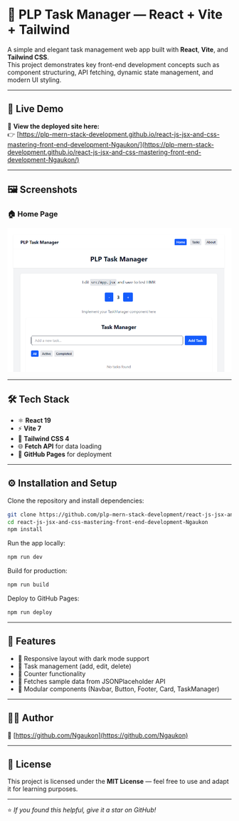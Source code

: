 # 🧩 PLP Task Manager — React + Vite + Tailwind

A simple and elegant task management web app built with **React**, **Vite**, and **Tailwind CSS**.  
This project demonstrates key front-end development concepts such as component structuring, API fetching, dynamic state management, and modern UI styling.

---

## 🚀 Live Demo

🔗 **View the deployed site here:**  
👉 [https://plp-mern-stack-development.github.io/react-js-jsx-and-css-mastering-front-end-development-Ngaukon/](https://plp-mern-stack-development.github.io/react-js-jsx-and-css-mastering-front-end-development-Ngaukon/)

---

## 🖼️ Screenshots

### 🏠 Home Page
![App Screenshot](./screenshots/reactapp.png)



---

## 🛠️ Tech Stack

- ⚛️ **React 19**
- ⚡ **Vite 7**
- 🎨 **Tailwind CSS 4**
- 🌐 **Fetch API** for data loading
- 🚀 **GitHub Pages** for deployment

---

## ⚙️ Installation and Setup

Clone the repository and install dependencies:

```bash
git clone https://github.com/plp-mern-stack-development/react-js-jsx-and-css-mastering-front-end-development-Ngaukon.git
cd react-js-jsx-and-css-mastering-front-end-development-Ngaukon
npm install
````

Run the app locally:

```bash
npm run dev
```

Build for production:

```bash
npm run build
```

Deploy to GitHub Pages:

```bash
npm run deploy
```

---

## 🧠 Features

* 🔹 Responsive layout with dark mode support
* 🔹 Task management (add, edit, delete)
* 🔹 Counter functionality
* 🔹 Fetches sample data from JSONPlaceholder API
* 🔹 Modular components (Navbar, Button, Footer, Card, TaskManager)

---

## 👨‍💻 Author
💼 [https://github.com/Ngaukon](https://github.com/Ngaukon)

---

## 📄 License

This project is licensed under the **MIT License** — feel free to use and adapt it for learning purposes.

---

⭐ *If you found this helpful, give it a star on GitHub!*

```